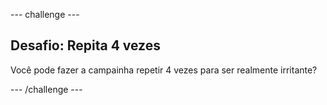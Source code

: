 --- challenge ---

## Desafio: Repita 4 vezes

Você pode fazer a campainha repetir 4 vezes para ser realmente irritante?

--- /challenge ---